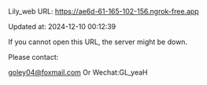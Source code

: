 Lily_web URL: https://ae6d-61-165-102-156.ngrok-free.app

Updated at: 2024-12-10 00:12:39

If you cannot open this URL, the server might be down.

Please contact: 

goley04@foxmail.com Or Wechat:GL_yeaH